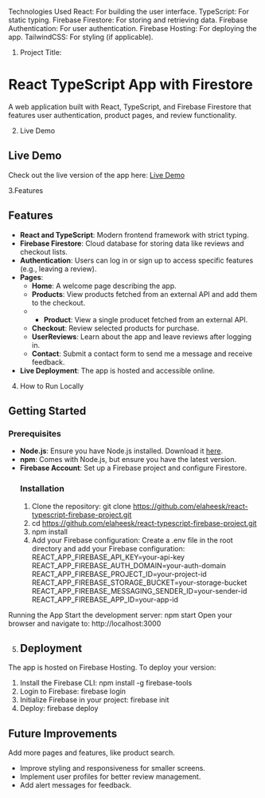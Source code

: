 Technologies Used
React: For building the user interface.
TypeScript: For static typing.
Firebase Firestore: For storing and retrieving data.
Firebase Authentication: For user authentication.
Firebase Hosting: For deploying the app.
TailwindCSS: For styling (if applicable).

1. Project Title:
# React TypeScript App with Firestore
A web application built with React, TypeScript, and Firebase Firestore that features user authentication, product pages, and review functionality.

2. Live Demo
## Live Demo
Check out the live version of the app here: [Live Demo](https://react-typescript-firebas-2b5f2.web.app)

3.Features
## Features
- **React and TypeScript**: Modern frontend framework with strict typing.
- **Firebase Firestore**: Cloud database for storing data like reviews and checkout lists.
- **Authentication**: Users can log in or sign up to access specific features (e.g., leaving a review).
- **Pages**:
  - **Home**: A welcome page describing the app.
  - **Products**: View products fetched from an external API and add them to the checkout.
  - - **Product**: View a single producet fetched from an external API.
  - **Checkout**: Review selected products for purchase.
  - **UserReviews**: Learn about the app and leave reviews after logging in.
  - **Contact**: Submit a contact form to send me a message and receive feedback.
- **Live Deployment**: The app is hosted and accessible online.

4. How to Run Locally
## Getting Started
### Prerequisites
- **Node.js**: Ensure you have Node.js installed. Download it [here](https://nodejs.org/).
- **npm**: Comes with Node.js, but ensure you have the latest version.
- **Firebase Account**: Set up a Firebase project and configure Firestore.
  ### Installation
  1. Clone the repository: git clone https://github.com/elaheesk/react-typescript-firebase-project.git
   2. cd https://github.com/elaheesk/react-typescript-firebase-project.git
   3. npm install
   4. Add your Firebase configuration:
    Create a .env file in the root directory and add your Firebase configuration:
    REACT_APP_FIREBASE_API_KEY=your-api-key
    REACT_APP_FIREBASE_AUTH_DOMAIN=your-auth-domain
    REACT_APP_FIREBASE_PROJECT_ID=your-project-id
    REACT_APP_FIREBASE_STORAGE_BUCKET=your-storage-bucket
    REACT_APP_FIREBASE_MESSAGING_SENDER_ID=your-sender-id
    REACT_APP_FIREBASE_APP_ID=your-app-id

Running the App
Start the development server: npm start
Open your browser and navigate to: http://localhost:3000

5. ## Deployment
The app is hosted on Firebase Hosting. To deploy your version:
1. Install the Firebase CLI: npm install -g firebase-tools
2. Login to Firebase: firebase login
3. Initialize Firebase in your project: firebase init
4. Deploy: firebase deploy

## Future Improvements 
 Add more pages and features, like product search.
- Improve styling and responsiveness for smaller screens.
- Implement user profiles for better review management.
- Add alert messages for feedback.









